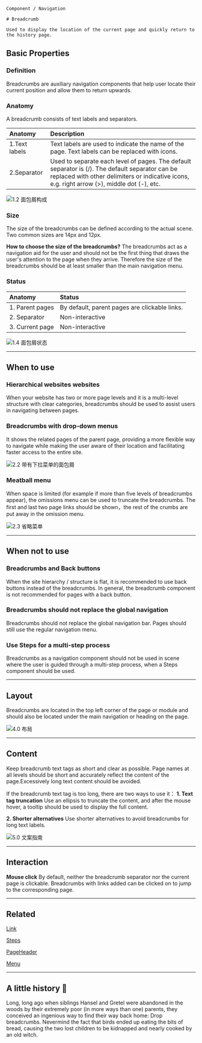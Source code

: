 `````
Component / Navigation

# Breadcrumb

Used to display the location of the current page and quickly return to the history page.
`````

## Basic Properties

### Definition

Breadcrumbs are auxiliary navigation components that help user locate their current position and allow them to return upwards.



### Anatomy

A breadcrumb consists of text labels and separators.

| Anatomy&nbsp;&nbsp;&nbsp;&nbsp;&nbsp; | Description |
| :------ | :---- |
| 1.Text labels | Text labels are used to indicate the name of the page. Text labels can be replaced with icons. |
| 2.Separator   | Used to separate each level of pages. The default separator is (/). The default separator can be replaced with other delimiters or indicative icons, e.g. right arrow (>), middle dot (-), etc. |

![1.2 面包屑构成](https://p1-arco.byteimg.com/tos-cn-i-uwbnlip3yd/8ad62c7bd8ed24bad807c452c261ba0a.png~tplv-uwbnlip3yd-png.png)


### Size

The size of the breadcrumbs can be defined according to the actual scene. Two common sizes are 14px and 12px.

**How to choose the size of the breadcrumbs?**
The breadcrumbs act as a navigation aid for the user and should not be the first thing that draws the user's attention to the page when they arrive. Therefore the size of the breadcrumbs should be at least smaller than the main navigation menu.


### Status
| Anatomy&nbsp;&nbsp;&nbsp;&nbsp;&nbsp;&nbsp;&nbsp;&nbsp;&nbsp;&nbsp; | Status |
| :------ | :---- |
| 1. Parent pages | By default, parent pages are clickable links. |
| 2. Separator   | Non-interactive |
| 3. Current page   | Non-interactive |


![1.4 面包屑状态](https://p1-arco.byteimg.com/tos-cn-i-uwbnlip3yd/054fdff292f0e282277310589b8f3d6a.png~tplv-uwbnlip3yd-png.png)

---

## When to use

### Hierarchical websites websites
When your website has two or more page levels and it is a multi-level structure with clear categories, breadcrumbs should be used to assist users in navigating between pages.

### Breadcrumbs with drop-down menus
It shows the related pages of the parent page, providing a more flexible way to navigate while making the user aware of their location and facilitating faster access to the entire site.

![2.2 带有下拉菜单的面包屑](https://p1-arco.byteimg.com/tos-cn-i-uwbnlip3yd/8452ce2f38a861bbe8ecb8445d542705.png~tplv-uwbnlip3yd-png.png)


### Meatball menu

When space is limited (for example if more than five levels of breadcrumbs appear), the omissions menu can be used to truncate the breadcrumbs. The first and last two page links should be shown，the rest of the crumbs are put away in the omission menu.

![2.3 省略菜单](https://p1-arco.byteimg.com/tos-cn-i-uwbnlip3yd/972d2da7c1b98d78a1d61adac584a1c3.png~tplv-uwbnlip3yd-png.png)

---

## When not to use
### Breadcrumbs and Back buttons
When the site hierarchy / structure is flat, it is recommended to use back buttons instead of the breadcrumbs. In general, the breadcrumb component is not recommended for pages with a back button.

### Breadcrumbs should not replace the global navigation

Breadcrumbs should not replace the global navigation bar. Pages should still use the regular navigation menu.


### Use Steps for a multi-step process

Breadcrumbs as a navigation component should not be used in scene where the user is guided through a multi-step process, when a Steps component should be used.

---

## Layout

Breadcrumbs are located in the top left corner of the page or module and should also be located under the main navigation or heading on the page.

![4.0 布局](https://p1-arco.byteimg.com/tos-cn-i-uwbnlip3yd/4fe31946a2c1ccbc795a867768f61fcc.png~tplv-uwbnlip3yd-png.png)

---

## Content

Keep breadcrumb text tags as short and clear as possible. Page names at all levels should be short and accurately reflect the content of the page.Excessively long text content should be avoided.

If the breadcrumb text tag is too long, there are two ways to use it：
**1. Text tag truncation**
Use an ellipsis to truncate the content, and after the mouse hover, a tooltip should be used to display the full content.

**2. Shorter alternatives**
Use shorter alternatives to avoid breadcrumbs for long text labels.

![5.0 文案指南](https://p1-arco.byteimg.com/tos-cn-i-uwbnlip3yd/a91382a3d0a687dd08f1d1ee71a1cba7.png~tplv-uwbnlip3yd-png.png)

---

## Interaction

**Mouse click**
By default, neither the breadcrumb separator nor the current page is clickable. Breadcrumbs with links added can be clicked on to jump to the corresponding page.

---


## Related

[Link](/react/components/link)

[Steps](/react/components/steps)

[PageHeader](/react/components/page-header)

[Menu](/react/components/menu)

---

## A little history 🎀
Long, long ago when siblings Hansel and Gretel were abandoned in the woods by their extremely poor (in more ways than one) parents, they conceived an ingenious way to find their way back home: Drop breadcrumbs. Nevermind the fact that birds ended up eating the bits of bread, causing the two lost children to be kidnapped and nearly cooked by an old witch.
